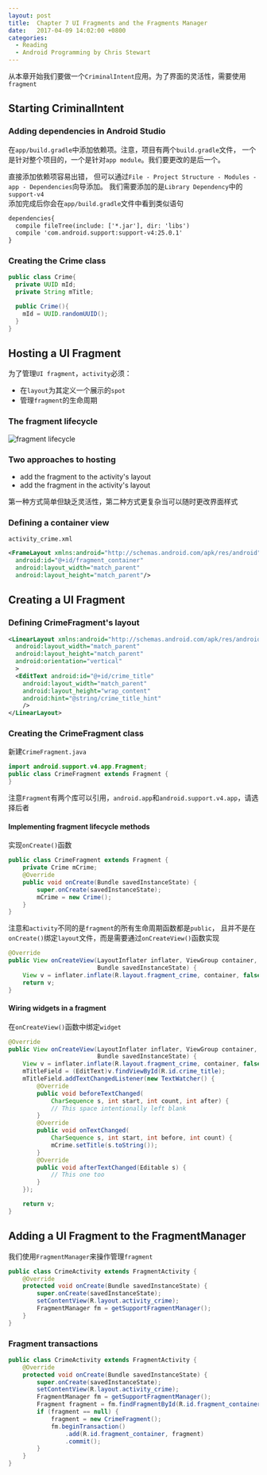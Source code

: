 ```yaml
---
layout: post
title:  Chapter 7 UI Fragments and the Fragments Manager
date:   2017-04-09 14:02:00 +0800
categories:
  - Reading
  - Android Programming by Chris Stewart
---
```


从本章开始我们要做一个`CriminalIntent`应用。为了界面的灵活性，需要使用`fragment`

## Starting CriminalIntent

### Adding dependencies in Android Studio

在`app/build.gradle`中添加依赖项。注意，项目有两个`build.gradle`文件，
一个是针对整个项目的，一个是针对`app module`。我们要更改的是后一个。

直接添加依赖项容易出错，
但可以通过`File - Project Structure - Modules - app - Dependencies`向导添加。
我们需要添加的是`Library Dependency`中的`support-v4`  
添加完成后你会在`app/build.gradle`文件中看到类似语句

```xml
dependencies{
  compile fileTree(include: ['*.jar'], dir: 'libs')
  compile 'com.android.support:support-v4:25.0.1'
}
```

### Creating the Crime class

```java
public class Crime{
  private UUID mId;
  private String mTitle;

  public Crime(){
    mId = UUID.randomUUID();
  }
}
```

## Hosting a UI Fragment

为了管理`UI fragment`，`activity`必须：  
* 在`layout`为其定义一个展示的`spot`
* 管理`fragment`的生命周期

### The fragment lifecycle

![fragment lifecycle](https://imgur.com/gM92WqT)

### Two approaches to hosting

* add the fragment to the activity's layout
* add the fragment in the activity's layout

第一种方式简单但缺乏灵活性，第二种方式更复杂当可以随时更改界面样式

### Defining a container view

`activity_crime.xml`

```xml
<FrameLayout xmlns:android="http://schemas.android.com/apk/res/android"
  android:id="@+id/fragment_container"
  android:layout_width="match_parent"
  android:layout_height="match_parent"/>
```

## Creating a UI Fragment

### Defining CrimeFragment's layout

```xml
<LinearLayout xmlns:android="http://schemas.android.com/apk/res/android"
  android:layout_width="match_parent"
  android:layout_height="match_parent"
  android:orientation="vertical"
  >
  <EditText android:id="@+id/crime_title"
    android:layout_width="match_parent"
    android:layout_height="wrap_content"
    android:hint="@string/crime_title_hint"
    />
</LinearLayout>
```

### Creating the CrimeFragment class

新建`CrimeFragment.java`

```java
import android.support.v4.app.Fragment;
public class CrimeFragment extends Fragment {
}
```

注意`Fragment`有两个库可以引用，`android.app`和`android.support.v4.app`，请选择后者

#### Implementing fragment lifecycle methods

实现`onCreate()`函数

```java
public class CrimeFragment extends Fragment {
    private Crime mCrime;
    @Override
    public void onCreate(Bundle savedInstanceState) {
        super.onCreate(savedInstanceState);
        mCrime = new Crime();
    }
}
```

注意和`activity`不同的是`fragment`的所有生命周期函数都是`public`，
且并不是在`onCreate()`绑定`layout`文件，而是需要通过`onCreateView()`函数实现

```java
@Override
public View onCreateView(LayoutInflater inflater, ViewGroup container,
                         Bundle savedInstanceState) {
    View v = inflater.inflate(R.layout.fragment_crime, container, false);
    return v;
}
```

#### Wiring widgets in a fragment

在`onCreateView()`函数中绑定`widget`

```java
@Override
public View onCreateView(LayoutInflater inflater, ViewGroup container,
                         Bundle savedInstanceState) {
    View v = inflater.inflate(R.layout.fragment_crime, container, false);
    mTitleField = (EditText)v.findViewById(R.id.crime_title);
    mTitleField.addTextChangedListener(new TextWatcher() {
        @Override
        public void beforeTextChanged(
            CharSequence s, int start, int count, int after) {
            // This space intentionally left blank
        }
        @Override
        public void onTextChanged(
            CharSequence s, int start, int before, int count) {
            mCrime.setTitle(s.toString());
        }
        @Override
        public void afterTextChanged(Editable s) {
            // This one too
        }
    });

    return v;
}
```

## Adding a UI Fragment to the FragmentManager

我们使用`FragmentManager`来操作管理`fragment`

```java
public class CrimeActivity extends FragmentActivity {
    @Override
    protected void onCreate(Bundle savedInstanceState) {
        super.onCreate(savedInstanceState);
        setContentView(R.layout.activity_crime);
        FragmentManager fm = getSupportFragmentManager();
    }
}
```

### Fragment transactions

```java
public class CrimeActivity extends FragmentActivity {
    @Override
    protected void onCreate(Bundle savedInstanceState) {
        super.onCreate(savedInstanceState);
        setContentView(R.layout.activity_crime);
        FragmentManager fm = getSupportFragmentManager();
        Fragment fragment = fm.findFragmentById(R.id.fragment_container);
        if (fragment == null) {
            fragment = new CrimeFragment();
            fm.beginTransaction()
                .add(R.id.fragment_container, fragment)
                .commit();
        }
    }
}
```
